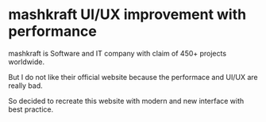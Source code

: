 # mashkraft UI/UX improvement with performance  

mashkraft is Software and IT company with claim of 450+ projects worldwide.  

But I do not like their official website because the performace and UI/UX are really bad.  

So decided to recreate this website with modern and new interface with best practice.  

